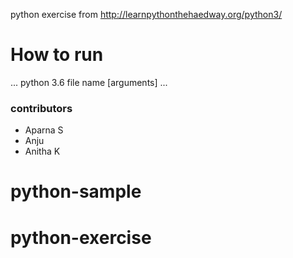 python exercise from http://learnpythonthehaedway.org/python3/
# How to run
...
python 3.6 file name [arguments]
...

### contributors
* Aparna S
* Anju
* Anitha K
# python-sample
# python-exercise
